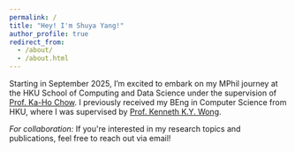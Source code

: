 ```yaml
---
permalink: /
title: "Hey! I'm Shuya Yang!"
author_profile: true
redirect_from: 
  - /about/
  - /about.html
---
```


Starting in September 2025, I’m excited to embark on my MPhil journey at the HKU School of Computing and Data Science under the supervision of [Prof. Ka-Ho Chow](https://khchow.com/). I previously received my BEng in Computer Science from HKU, where I was supervised by [Prof. Kenneth K.Y. Wong](https://i.cs.hku.hk/~kykwong/).

*For collaboration:* If you're interested in my research topics and publications, feel free to reach out via email!


